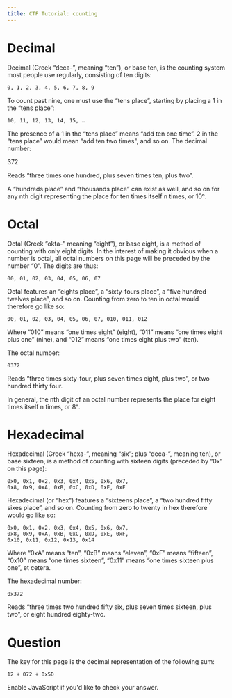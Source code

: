 ```yaml
---
title: CTF Tutorial: counting
---
```


Decimal
=======

Decimal (Greek “deca-”, meaning “ten”), or base ten, is the counting
system most people use regularly, consisting of ten digits:

    0, 1, 2, 3, 4, 5, 6, 7, 8, 9

To count past nine, one must use the “tens place”, starting by placing a
1 in the “tens place”:

    10, 11, 12, 13, 14, 15, …

The presence of a 1 in the “tens place” means “add ten one time”.  2 in
the “tens place” would mean “add ten two times", and so on.  The decimal
number:

   372

Reads “three times one hundred, plus seven times ten, plus two”.

A “hundreds place” and “thousands place” can exist as well, and so on
for any nth digit representing the place for ten times itself n times,
or 10ⁿ.


Octal
=====

Octal (Greek “okta-” meaning “eight”), or base eight, is a method of
counting with only eight digits.  In the interest of making it obvious
when a number is octal, all octal numbers on this page will be preceded
by the number “0”.  The digits are thus:

    00, 01, 02, 03, 04, 05, 06, 07

Octal features an “eights place”, a “sixty-fours place”, a “five hundred
twelves place”, and so on.  Counting from zero to ten in octal would
therefore go like so:

    00, 01, 02, 03, 04, 05, 06, 07, 010, 011, 012

Where “010” means “one times eight” (eight), “011” means “one times
eight plus one” (nine), and “012” means “one times eight plus two”
(ten).

The octal number:

    0372

Reads “three times sixty-four, plus seven times eight, plus two”, or two
hundred thirty four.

In general, the nth digit of an octal number represents the place for
eight times itself n times, or 8ⁿ.


Hexadecimal
===========

Hexadecimal (Greek “hexa-”, meaning “six”; plus “deca-”, meaning ten),
or base sixteen, is a method of counting with sixteen digits (preceded
by “0x” on this page):

    0x0, 0x1, 0x2, 0x3, 0x4, 0x5, 0x6, 0x7,
    0x8, 0x9, 0xA, 0xB, 0xC, 0xD, 0xE, 0xF

Hexadecimal (or “hex”) features a “sixteens place”, a “two hundred fifty
sixes place”, and so on.  Counting from zero to twenty in hex therefore
would go like so:

    0x0, 0x1, 0x2, 0x3, 0x4, 0x5, 0x6, 0x7,
    0x8, 0x9, 0xA, 0xB, 0xC, 0xD, 0xE, 0xF,
    0x10, 0x11, 0x12, 0x13, 0x14

Where “0xA” means “ten”, “0xB” means “eleven”, “0xF” means “fifteen”, “0x10”
means “one times sixteen”, “0x11” means “one times sixteen plus one”, et
cetera.

The hexadecimal number:

    0x372

Reads “three times two hundred fifty six, plus seven times sixteen, plus
two”, or eight hundred eighty-two.



Question
========

The key for this page is the decimal representation of the following
sum:

    12 + 072 + 0x5D

<p id="a">Enable JavaScript if you'd like to check your answer.</p>
<script type="application/javascript" src="tutorial.js"></script>
<script type="application/javascript">ans("a", 35455);</script>
